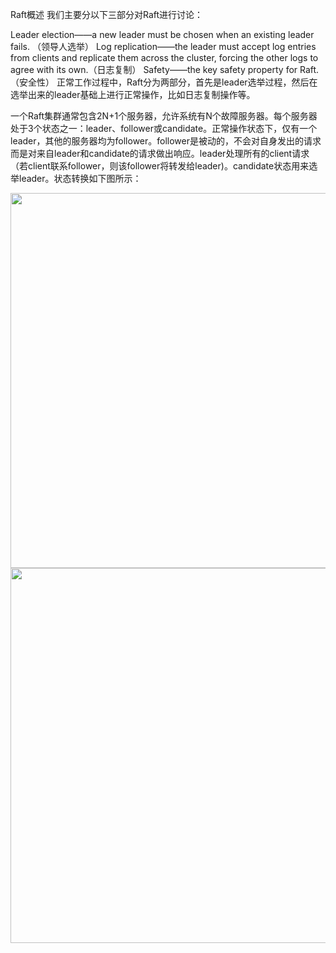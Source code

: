Raft概述
我们主要分以下三部分对Raft进行讨论：

Leader election——a new leader must be chosen when
an existing leader fails. （领导人选举）
Log replication——the leader must accept log entries from clients and replicate them across the cluster,
forcing the other logs to agree with its own.（日志复制）
Safety——the key safety property for Raft. （安全性）
正常工作过程中，Raft分为两部分，首先是leader选举过程，然后在选举出来的leader基础上进行正常操作，比如日志复制操作等。

一个Raft集群通常包含2N+1个服务器，允许系统有N个故障服务器。每个服务器处于3个状态之一：leader、follower或candidate。正常操作状态下，仅有一个leader，其他的服务器均为follower。follower是被动的，不会对自身发出的请求而是对来自leader和candidate的请求做出响应。leader处理所有的client请求（若client联系follower，则该follower将转发给leader)。candidate状态用来选举leader。状态转换如下图所示：
<div align="center"> <img width="600px" src="https://gitee.com/squancher/bigdata_notes/raw/master/pictures/raft.png"/> </div>
<div align="center"> <img width="600px" src="https://gitee.com/heibaiying/BigData-Notes/raw/master/pictures/streaming-flow.png"/> </div>

